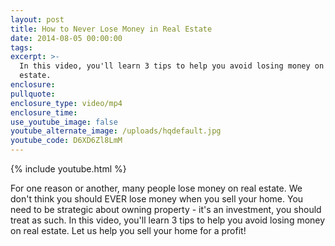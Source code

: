 ```yaml
---
layout: post
title: How to Never Lose Money in Real Estate
date: 2014-08-05 00:00:00
tags:
excerpt: >-
  In this video, you'll learn 3 tips to help you avoid losing money on real
  estate.
enclosure:
pullquote:
enclosure_type: video/mp4
enclosure_time:
use_youtube_image: false
youtube_alternate_image: /uploads/hqdefault.jpg
youtube_code: D6XD6Zl8LmM
---
```


{% include youtube.html %}

For one reason or another, many people lose money on real estate. We don't think you should EVER lose money when you sell your home. You need to be strategic about owning property - it's an investment, you should treat as such. In this video, you'll learn 3 tips to help you avoid losing money on real estate. Let us help you sell your home for a profit!